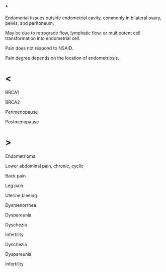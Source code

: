 # .

Endomerial tissues outside endometrial cavity, commonly in bilateral ovary, pelvis, and peritoneum.

May be due to retrograde flow, lymphatic flow, or multipotent cell transformation into endometrial cell.

Pain does not respond to NSAID.

Pain degree depends on the location of endometriosis.

# <

BRCA1

BRCA2

Perimenopause

Postmenopause

# >

Endometrioma

Lower abdominal pain, chronic, cyclic

Back pain

Leg pain

Uterine bleeing

Dysmenorrhea

Dyspareunia

Dyschezia

Infertility

Dyschezia

Dyspareunia

Infertility
